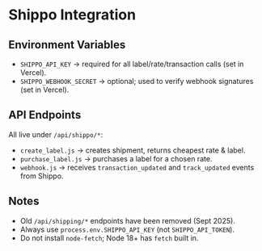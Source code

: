 # Shippo Integration

## Environment Variables
- `SHIPPO_API_KEY` → required for all label/rate/transaction calls (set in Vercel).
- `SHIPPO_WEBHOOK_SECRET` → optional; used to verify webhook signatures (set in Vercel).

## API Endpoints
All live under `/api/shippo/*`:

- `create_label.js` → creates shipment, returns cheapest rate & label.
- `purchase_label.js` → purchases a label for a chosen rate.
- `webhook.js` → receives `transaction_updated` and `track_updated` events from Shippo.

## Notes
- Old `/api/shipping/*` endpoints have been removed (Sept 2025).
- Always use `process.env.SHIPPO_API_KEY` (not `SHIPPO_API_TOKEN`).
- Do not install `node-fetch`; Node 18+ has `fetch` built in.
